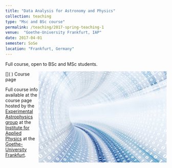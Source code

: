 ```yaml
---
title: "Data Analysis for Astronomy and Physics"
collection: teaching
type: "Msc and BSc course"
permalink: /teaching/2017-spring-teaching-1
venue:  "Goethe-University Frankfurt, IAP"
date: 2017-04-01
semester: SoSe
location: "Frankfurt, Germany"
---
```




Full course, open to BSc and MSc students.

<img style="float: right;" src="/images/Data-Large_edit_small.jpg" width="400">
[<i class="fas fa-link"></i>]( )  Course page

Full course info available at the course page hosted by the [Experimental Astrophysics group](https://exp-astro.de) at the [Institute for Applied Physics](https://www.uni-frankfurt.de/49311579/) at the [Goethe-University Frankfurt](https://www.uni-frankfurt.de).
